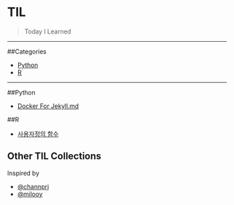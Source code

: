# TIL
>Today I Learned
---

##Categories
- [Python](#Python)
- [R](#R)

---

##Python
* [Docker For Jekyll.md](docker/docker-for-jekyll.md)

##R
* [사용자정의 함수](R/function.md)

## Other TIL Collections
Inspired by
* [@channprj](https://github.com/channprj/TIL)
* [@milooy](https://github.com/milooy/TIL)
